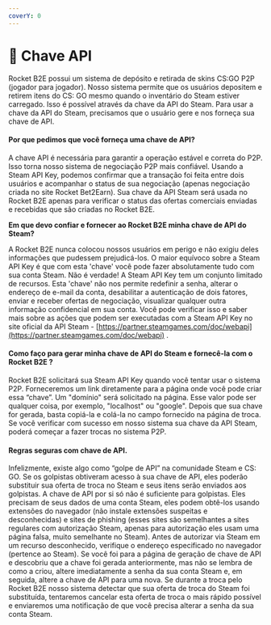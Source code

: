 ```yaml
---
coverY: 0
---
```


# 🎳 Chave API

Rocket B2E possui um sistema de depósito e retirada de skins CS:GO P2P (jogador para jogador). Nosso sistema permite que os usuários depositem e retirem itens do CS: GO mesmo quando o inventário do Steam estiver carregado. Isso é possível através da chave da API do Steam. Para usar a chave da API do Steam, precisamos que o usuário gere e nos forneça sua chave de API.

#### Por que pedimos que você forneça uma chave de API?

A chave API é necessária para garantir a operação estável e correta do P2P. Isso torna nosso sistema de negociação P2P mais confiável. Usando a Steam API Key, podemos confirmar que a transação foi feita entre dois usuários e acompanhar o status de sua negociação (apenas negociação criada no site Rocket Bet2Earn). Sua chave da API Steam será usada no Rocket B2E apenas para verificar o status das ofertas comerciais enviadas e recebidas que são criadas no Rocket B2E.

**Em que devo confiar e fornecer ao Rocket B2E minha chave de API do Steam?**

A Rocket B2E nunca colocou nossos usuários em perigo e não exigiu deles informações que pudessem prejudicá-los. O maior equívoco sobre a Steam API Key é que com esta 'chave' você pode fazer absolutamente tudo com sua conta Steam. Não é verdade! A Steam API Key tem um conjunto limitado de recursos. Esta 'chave' não nos permite redefinir a senha, alterar o endereço de e-mail da conta, desabilitar a autenticação de dois fatores, enviar e receber ofertas de negociação, visualizar qualquer outra informação confidencial em sua conta. Você pode verificar isso e saber mais sobre as ações que podem ser executadas com a Steam API Key no site oficial da API Steam - [https://partner.steamgames.com/doc/webapi](https://partner.steamgames.com/doc/webapi) .

#### Como faço para gerar minha chave de API do Steam e fornecê-la com o Rocket B2E ?

Rocket B2E solicitará sua Steam API Key quando você tentar usar o sistema P2P. Forneceremos um link diretamente para a página onde você pode criar essa “chave”. Um "domínio" será solicitado na página. Esse valor pode ser qualquer coisa, por exemplo, "localhost" ou "google". Depois que sua chave for gerada, basta copiá-la e colá-la no campo fornecido na página de troca. Se você verificar com sucesso em nosso sistema sua chave da API Steam, poderá começar a fazer trocas no sistema P2P.

#### Regras seguras com chave de API.

Infelizmente, existe algo como “golpe de API” na comunidade Steam e CS: GO. Se os golpistas obtiveram acesso à sua chave de API, eles poderão substituir sua oferta de troca no Steam e seus itens serão enviados aos golpistas. A chave de API por si só não é suficiente para golpistas. Eles precisam de seus dados de uma conta Steam, eles podem obtê-los usando extensões do navegador (não instale extensões suspeitas e desconhecidas) e sites de phishing (esses sites são semelhantes a sites regulares com autorização Steam, apenas para autorização eles usam uma página falsa, muito semelhante no Steam). Antes de autorizar via Steam em um recurso desconhecido, verifique o endereço especificado no navegador (pertence ao Steam). Se você foi para a página de geração de chave de API e descobriu que a chave foi gerada anteriormente, mas não se lembra de como a criou, altere imediatamente a senha da sua conta Steam e, em seguida, altere a chave de API para uma nova. Se durante a troca pelo Rocket B2E nosso sistema detectar que sua oferta de troca do Steam foi substituída, tentaremos cancelar esta oferta de troca o mais rápido possível e enviaremos uma notificação de que você precisa alterar a senha da sua conta Steam.
